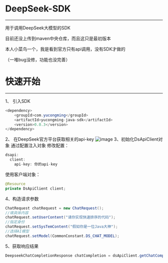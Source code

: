 # DeepSeek-SDK
---
用于调用DeepSeek大模型的SDK

目前还没上传到maven中央仓库，而且这只是最初版本

本人小菜鸟一个，我是看到官方只有api调用，没有SDK才做的

（一堆bug没修，功能也没完善）

# 快速开始
---
1、 引入SDK
```java
<dependency>
    <groupId>com.yucongming</groupId>
    <artifactId>yucongming-java-sdk</artifactId>
    <version>0.0.3</version>
</dependency>
```
2、 在DeepSeek官方平台获取相关的api-key
![image](https://github.com/MegumiN152/DeepSeek-SDK/assets/104641621/a5d8898d-cb11-4d1b-a49a-561ce8ff61dd)
3、初始化DsApiClient对象
 通过配置注入对象
    修改配置：
 ```java
 dsapi:
   client:
     api-key: 你的api-key
 ```

   使用客户端对象：

```java
@Resource
private DsApiClient client;
```
4、构造请求参数

   ```java
   ChatRequest chatRequest = new ChatRequest();
   //填具体内容
   chatRequest.setUserContent("请你实现快速排序的代码");
   //指定身份
   chatRequest.setSysTemContent("假如你是一位Java大神");
   //选择AI模型
   chatRequest.setModel(CommonConstant.DS_CHAT_MODEL);
   ```

5、获取响应结果

```java
DeepseekChatCompletionResponse chatCompletion = dsApiClient.getChatCompletion(chatRequest);    System.out.println(chatCompletion.getChoices().get(0).getMessage().getContent());
```

